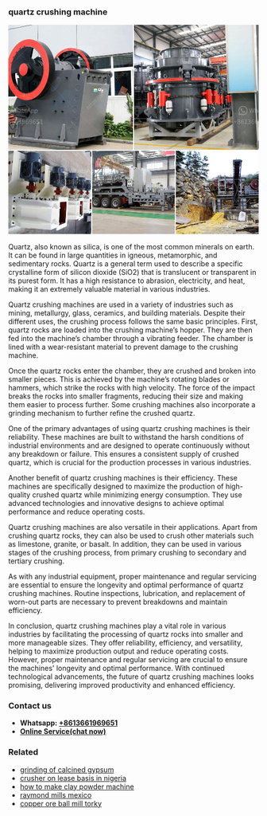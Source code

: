 <h3>quartz crushing machine</h3><img src='1704856961.jpg' alt=''><p>Quartz, also known as silica, is one of the most common minerals on earth. It can be found in large quantities in igneous, metamorphic, and sedimentary rocks. Quartz is a general term used to describe a specific crystalline form of silicon dioxide (SiO2) that is translucent or transparent in its purest form. It has a high resistance to abrasion, electricity, and heat, making it an extremely valuable material in various industries.</p><p>Quartz crushing machines are used in a variety of industries such as mining, metallurgy, glass, ceramics, and building materials. Despite their different uses, the crushing process follows the same basic principles. First, quartz rocks are loaded into the crushing machine’s hopper. They are then fed into the machine’s chamber through a vibrating feeder. The chamber is lined with a wear-resistant material to prevent damage to the crushing machine.</p><p>Once the quartz rocks enter the chamber, they are crushed and broken into smaller pieces. This is achieved by the machine’s rotating blades or hammers, which strike the rocks with high velocity. The force of the impact breaks the rocks into smaller fragments, reducing their size and making them easier to process further. Some crushing machines also incorporate a grinding mechanism to further refine the crushed quartz.</p><p>One of the primary advantages of using quartz crushing machines is their reliability. These machines are built to withstand the harsh conditions of industrial environments and are designed to operate continuously without any breakdown or failure. This ensures a consistent supply of crushed quartz, which is crucial for the production processes in various industries.</p><p>Another benefit of quartz crushing machines is their efficiency. These machines are specifically designed to maximize the production of high-quality crushed quartz while minimizing energy consumption. They use advanced technologies and innovative designs to achieve optimal performance and reduce operating costs.</p><p>Quartz crushing machines are also versatile in their applications. Apart from crushing quartz rocks, they can also be used to crush other materials such as limestone, granite, or basalt. In addition, they can be used in various stages of the crushing process, from primary crushing to secondary and tertiary crushing.</p><p>As with any industrial equipment, proper maintenance and regular servicing are essential to ensure the longevity and optimal performance of quartz crushing machines. Routine inspections, lubrication, and replacement of worn-out parts are necessary to prevent breakdowns and maintain efficiency.</p><p>In conclusion, quartz crushing machines play a vital role in various industries by facilitating the processing of quartz rocks into smaller and more manageable sizes. They offer reliability, efficiency, and versatility, helping to maximize production output and reduce operating costs. However, proper maintenance and regular servicing are crucial to ensure the machines' longevity and optimal performance. With continued technological advancements, the future of quartz crushing machines looks promising, delivering improved productivity and enhanced efficiency.</p><h3>Contact us</h3><ul><li><strong>Whatsapp:&nbsp;<a href="https://wa.me/8613661969651">+8613661969651</a></strong></li><li><a href="https://swt.shibang-china.com/?git&amp;zhl&amp;quartz crushing machine"><strong>Online Service(chat now)</strong></a></li></ul><h3>Related</h3><ul><li><a href='grinding of calcined gypsum.md'>grinding of calcined gypsum</a></li><li><a href='crusher on lease basis in nigeria.md'>crusher on lease basis in nigeria</a></li><li><a href='how to make clay powder machine.md'>how to make clay powder machine</a></li><li><a href='raymond mills mexico.md'>raymond mills mexico</a></li><li><a href='copper ore ball mill torky.md'>copper ore ball mill torky</a></li></ul>